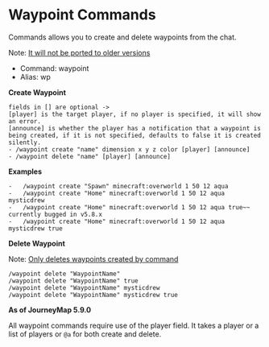 # **Waypoint Commands**

Commands allows you to create and delete waypoints from the chat.

Note: <u>It will not be ported to older versions</u>

- Command: waypoint
- Alias: wp

**Create Waypoint**

```text
fields in [] are optional -> 
[player] is the target player, if no player is specified, it will show an error.
[announce] is whether the player has a notification that a waypoint is being created, if it is not specified, defaults to false it is created silently.
- /waypoint create "name" dimension x y z color [player] [announce]
- /waypoint delete "name" [player] [announce]
```

**Examples**

```text
-   /waypoint create "Spawn" minecraft:overworld 1 50 12 aqua
-   /waypoint create "Home" minecraft:overworld 1 50 12 aqua mysticdrew
-   /waypoint create "Home" minecraft:overworld 1 50 12 aqua true~~  currently bugged in v5.8.x
-   /waypoint create "Home" minecraft:overworld 1 50 12 aqua mysticdrew true
```

**Delete Waypoint**

Note: <u>Only deletes waypoints created by command</u>

```text
/waypoint delete "WaypointName"
/waypoint delete "WaypointName" true
/waypoint delete "WaypointName" mysticdrew
/waypoint delete "WaypointName" mysticdrew true
```

**As of JourneyMap 5.9.0**

All waypoint commands require use of the player field. It takes a player or a list of players or `@a` for both create and delete.

